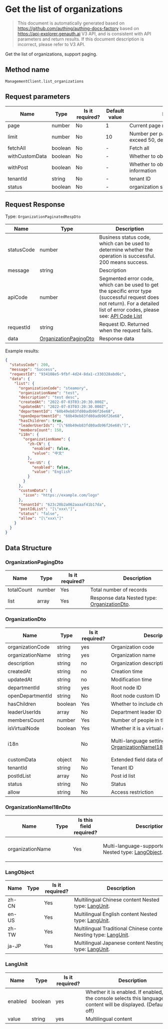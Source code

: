 # Get the list of organizations

<!--
Warning ⚠️:
Do not modify this document directly,
https://github.com/Authing/authing-docs-factory
Use this project to generate
-->

<LastUpdated />

> This document is automatically generated based on https://github.com/authing/authing-docs-factory based on https://api-explorer.genauth.ai V3 API, and is consistent with API parameters and return results. If this document description is incorrect, please refer to V3 API.

Get the list of organizations, support paging.

## Method name

`ManagementClient.list_organizations`

## Request parameters

| Name           | Type    | <div style="width:80px">Is it required?</div> | <div style="width:60px">Default value</div> | <div style="width:300px">Description</div>               | <div style="width:200px">Sample value</div> |
| -------------- | ------- | --------------------------------------------- | ------------------------------------------- | -------------------------------------------------------- | ------------------------------------------- |
| page           | number  | No                                            | 1                                           | Current page number, starting from 1                     | `1`                                         |
| limit          | number  | No                                            | 10                                          | Number per page, maximum cannot exceed 50, default is 10 | `10`                                        |
| fetchAll       | boolean | No                                            | -                                           | Fetch all                                                |                                             |
| withCustomData | boolean | No                                            | -                                           | Whether to obtain custom data                            | `true`                                      |
| withPost       | boolean | No                                            | -                                           | Whether to obtain department information                 | `true`                                      |
| tenantId       | string  | No                                            | -                                           | tenant ID                                                | `623c20b2a062aaaaf41b17da`                  |
| status         | boolean | No                                            | -                                           | organization status                                      | `fasle`                                     |

## Request Response

Type: `OrganizationPaginatedRespDto`

| Name       | Type                                                       | Description                                                                                                                                                                                                                                                                                                                                         |
| ---------- | ---------------------------------------------------------- | --------------------------------------------------------------------------------------------------------------------------------------------------------------------------------------------------------------------------------------------------------------------------------------------------------------------------------------------------- |
| statusCode | number                                                     | Business status code, which can be used to determine whether the operation is successful. 200 means success.                                                                                                                                                                                                                                        |
| message    | string                                                     | Description                                                                                                                                                                                                                                                                                                                                         |
| apiCode    | number                                                     | Segmented error code, which can be used to get the specific error type (successful request does not return). For a detailed list of error codes, please see: [API Code List](https://api-explorer.genauth.ai/?tag=group/%E5%BC%80%E5%8F%91%E5%87%86%E5%A4%87#tag/%E5%BC%80%E5%8F%91%E5%87%86%E5%A4%87/%E9%94%99%E8%AF%AF%E5%A4%84%E7%90%86/apiCode) |
| requestId  | string                                                     | Request ID. Returned when the request fails.                                                                                                                                                                                                                                                                                                        |
| data       | <a href="#OrganizationPagingDto">OrganizationPagingDto</a> | Response data                                                                                                                                                                                                                                                                                                                                       |

Example results:

```json
{
  "statusCode": 200,
  "message": "Success",
  "requestId": "934108e5-9fbf-4d24-8da1-c330328abd6c",
  "data": {
    "list": {
      "organizationCode": "steamory",
      "organizationName": "test",
      "description": "test desc",
      "createdAt": "2022-07-03T03:20:30.000Z",
      "updatedAt": "2022-07-03T03:20:30.000Z",
      "departmentId": "60b49eb83fd80adb96f26e68",
      "openDepartmentId": "60b49eb83fd80adb96f26e68",
      "hasChildren": true,
      "leaderUserIds": "[\"60b49eb83fd80adb96f26e68\"]",
      "membersCount": 150,
      "i18n": {
        "organizationName": {
          "zh-CN": {
            "enabled": false,
            "value": "中文"
          },
          "en-US": {
            "enabled": false,
            "value": "English"
          }
        }
      },
      "customData": {
        "icon": "https://example.com/logo"
      },
      "tenantId": "623c20b2a062aaaaf41b17da",
      "postIdList": "[\"xxx\"]",
      "status": "false",
      "allow": "[\"xxx\"]"
    }
  }
}
```

## Data Structure

### <a id="OrganizationPagingDto"></a> OrganizationPagingDto

| Name       | Type   | <div style="width:80px">Is it required?</div> | <div style="width:300px">Description</div>                                 | <div style="width:200px">Sample value</div> |
| ---------- | ------ | --------------------------------------------- | -------------------------------------------------------------------------- | ------------------------------------------- |
| totalCount | number | Yes                                           | Total number of records                                                    |                                             |
| list       | array  | Yes                                           | Response data Nested type: <a href="#OrganizationDto">OrganizationDto</a>. |                                             |

### <a id="OrganizationDto"></a> OrganizationDto

| Name             | Type    | <div style="width:80px">Is it required?</div> | <div style="width:300px">Description</div>                                                           | <div style="width:200px">Sample value</div>                                                                   |
| ---------------- | ------- | --------------------------------------------- | ---------------------------------------------------------------------------------------------------- | ------------------------------------------------------------------------------------------------------------- |
| organizationCode | string  | yes                                           | Organization code                                                                                    | `steamory`                                                                                                    |
| organizationName | string  | yes                                           | Organization name                                                                                    | `steam memory`                                                                                                |
| description      | string  | no                                            | Organization description                                                                             | `Organization description`                                                                                    |
| createdAt        | string  | no                                            | Creation time                                                                                        | `2022-07-03T03:20:30.000Z`                                                                                    |
| updatedAt        | string  | no                                            | Modification time                                                                                    | `2022-07-03T03:20:30.000Z`                                                                                    |
| departmentId     | string  | yes                                           | Root node ID                                                                                         | `60b49eb83fd80adb96f26e68`                                                                                    |
| openDepartmentId | string  | No                                            | Root node custom ID                                                                                  | `60b49eb83fd80adb96f26e68`                                                                                    |
| hasChildren      | boolean | Yes                                           | Whether to include child nodes                                                                       | `true`                                                                                                        |
| leaderUserIds    | array   | No                                            | Department leader ID                                                                                 | `["60b49eb83fd80adb96f26e68"]`                                                                                |
| membersCount     | number  | Yes                                           | Number of people in the department                                                                   | `150`                                                                                                         |
| isVirtualNode    | boolean | Yes                                           | Whether it is a virtual department                                                                   |                                                                                                               |
| i18n             |         | No                                            | Multi-language settings Nested type: <a href="#OrganizationNameI18nDto">OrganizationNameI18nDto</a>. | `{"organizationName":{"zh-CN":{"enabled":false,"value":"中文"},"en-US":{"enabled":false,"value":"English"}}}` |
| customData       | object  | No                                            | Extended field data of department                                                                    | `{"icon":"https://example.com/logo"}`                                                                         |
| tenantId         | string  | No                                            | Tenant ID                                                                                            | `623c20b2a062aaaaf41b17da`                                                                                    |
| postIdList       | array   | No                                            | Post id list                                                                                         | `["xxx"]`                                                                                                     |
| status           | string  | No                                            | Status                                                                                               | `false`                                                                                                       |
| allow            | string  | No                                            | Access restriction                                                                                   | `["xxx"]`                                                                                                     |

### <a id="OrganizationNameI18nDto"></a> OrganizationNameI18nDto

| Name             | Type | <div style="width:80px">Is this field required?</div> | <div style="width:300px">Description</div>                                         | <div style="width:200px">Sample value</div>                                              |
| ---------------- | ---- | ----------------------------------------------------- | ---------------------------------------------------------------------------------- | ---------------------------------------------------------------------------------------- |
| organizationName |      | Yes                                                   | Multi-language-supported fields Nested type: <a href="#LangObject">LangObject</a>. | `{"zh-CN":{"enabled":false,"value":"中文"},"en-US":{"enabled":false,"value":"English"}}` |

### <a id="LangObject"></a> LangObject

| Name  | Type | <div style="width:80px">Is it required?</div> | <div style="width:300px">Description</div>                                               | <div style="width:200px">Sample value</div> |
| ----- | ---- | --------------------------------------------- | ---------------------------------------------------------------------------------------- | ------------------------------------------- |
| zh-CN |      | Yes                                           | Multilingual Chinese content Nested type: <a href="#LangUnit">LangUnit</a>.              | `{"enabled":false,"value":"中文"}`          |
| en-US |      | Yes                                           | Multilingual English content Nested type: <a href="#LangUnit">LangUnit</a>.              | `{"enabled":false,"value":"English"}`       |
| zh-TW |      | Yes                                           | Multilingual Traditional Chinese content Nesting type: <a href="#LangUnit">LangUnit</a>. | `{"enabled":false,"value":"繁體中文"}`      |
| ja-JP |      | Yes                                           | Multilingual Japanese content Nesting type: <a href="#LangUnit">LangUnit</a>.            | `{"enabled":false,"value":"日本語"}`        |

### <a id="LangUnit"></a> LangUnit

| Name    | Type    | <div style="width:80px">Is it required?</div> | <div style="width:300px">Description</div>                                                                                | <div style="width:200px">Sample value</div> |
| ------- | ------- | --------------------------------------------- | ------------------------------------------------------------------------------------------------------------------------- | ------------------------------------------- |
| enabled | boolean | yes                                           | Whether it is enabled. If enabled, and the console selects this language, the content will be displayed. (Default is off) |                                             |
| value   | string  | yes                                           | Multilingual content                                                                                                      |                                             |
